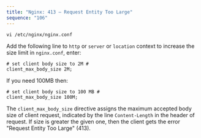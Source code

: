 ```yaml
---
title: "Nginx: 413 – Request Entity Too Large"
sequence: "106"
---
```


```text
vi /etc/nginx/nginx.conf
```

Add the following line to `http` or `server` or `location` context to increase the size limit in `nginx.conf`, enter:

```text
# set client body size to 2M #
client_max_body_size 2M;
```

If you need 100MB then:

```text
# set client body size to 100 MB #
client_max_body_size 100M;
```

The `client_max_body_size` directive assigns the maximum accepted body size of client request,
indicated by the line `Content-Length` in the header of request.
If size is greater the given one, then the client gets the error "Request Entity Too Large" (413).
